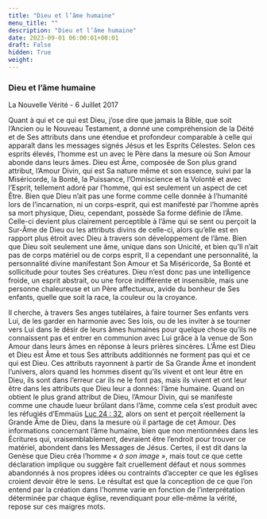 ```yaml
---
title: "Dieu et l’âme humaine"
menu_title: ""
description: "Dieu et l’âme humaine"
date: 2023-09-01 06:00:01+00:01
draft: False
hidden: True
weight:
---
```

### Dieu et l’âme humaine

La Nouvelle Vérité - 6 Juillet 2017

Quant à qui et ce qui est Dieu, j’ose dire que jamais la Bible, que soit l’Ancien ou le Nouveau Testament, a donné une compréhension de la Déité et de Ses attributs dans une étendue et profondeur comparable à celle qui apparaît dans les messages signés Jésus et les Esprits Célestes. Selon ces esprits élevés, l’homme est un avec le Père dans la mesure où Son Amour abonde dans leurs âmes. Dieu est Âme, composée de Son plus grand attribut, l’Amour Divin, qui est Sa nature même et son essence, suivi par la Miséricorde, la Bonté, la Puissance, l’Omniscience et la Volonté et avec l’Esprit, tellement adoré par l’homme, qui est seulement un aspect de cet Être. Bien que Dieu n’ait pas une forme comme celle donnée à l’humanité lors de l’incarnation, ni un corps-esprit, qui est manifesté par l’homme après sa mort physique, Dieu, cependant, possède Sa forme définie de l’Âme. Celle-ci devient plus clairement perceptible à l’âme qui se sent ou perçoit la Sur-Âme de Dieu ou les attributs divins de celle-ci, alors qu’elle est en rapport plus étroit avec Dieu à travers son développement de l’âme. Bien que Dieu soit seulement une âme, unique dans son Unicité, et bien qu’Il n’ait pas de corps matériel ou de corps esprit, Il a cependant une personnalité, la personnalité divine manifestant Son Amour et Sa Miséricorde, Sa Bonté et sollicitude pour toutes Ses créatures. Dieu n’est donc pas une intelligence froide, un esprit abstrait, ou une force indifférente et insensible, mais une personne chaleureuse et un Père affectueux, avide du bonheur de Ses enfants, quelle que soit la race, la couleur ou la croyance.

Il cherche, à travers Ses anges tutélaires, à faire tourner Ses enfants vers Lui, de les garder en harmonie avec Ses lois, ou de les inviter à se tourner vers Lui dans le désir de leurs âmes humaines pour quelque chose qu’ils ne connaissent pas et entrer en communion avec Lui grâce à la venue de Son Amour dans leurs âmes en réponse à leurs prières sincères. L’Âme est Dieu et Dieu est Âme et tous Ses attributs additionnés ne forment pas qui et ce qui est Dieu. Ces attributs rayonnent à partir de Sa Grande Âme et inondent l’univers, alors quand les hommes disent qu’ils vivent et ont leur être en Dieu, ils sont dans l’erreur car ils ne le font pas, mais ils vivent et ont leur être dans les attributs que Dieu leur a donnés: l’âme humaine. Quand on obtient le plus grand attribut de Dieu, l’Amour Divin, qui se manifeste comme une chaude lueur brûlant dans l’âme, comme cela s’est produit avec les réfugiés d’Emmaüs [Luc 24 : 32](https://saintebible.com/luke/24-32.htm), alors on sent et perçoit réellement la Grande Âme de Dieu, dans la mesure où il partage de cet Amour. Des informations concernant l’âme humaine, bien que non mentionnées dans les Écritures qui, vraisemblablement, devraient être l’endroit pour trouver ce matériel, abondent dans les Messages de Jésus. Certes, il est dit dans la Genèse que Dieu créa l’homme *« à son image »*, mais tout ce que cette déclaration implique ou suggère fait cruellement défaut et nous sommes abandonnés à nos propres idées ou contraints d’accepter ce que les églises croient devoir être le sens. Le résultat est que la conception de ce que l’on entend par la création dans l’homme varie en fonction de l’interprétation déterminée par chaque église, revendiquant pour elle-même la vérité, repose sur ces maigres mots.